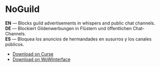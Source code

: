 NoGuild
==========

**EN** — Blocks guild advertisements in whispers and public chat channels.  
**DE** — Blockiert Gildenwerbungen in Flüstern und öffentlichen Chat-Channels.  
**ES** — Bloquea los anuncios de hermandades en susurros y los canales públicos.

* [Download on Curse](https://mods.curse.com/addons/wow/noguild/)
* [Download on WoWInterface](http://www.wowinterface.com/downloads/info22644-NoGuild.html)
